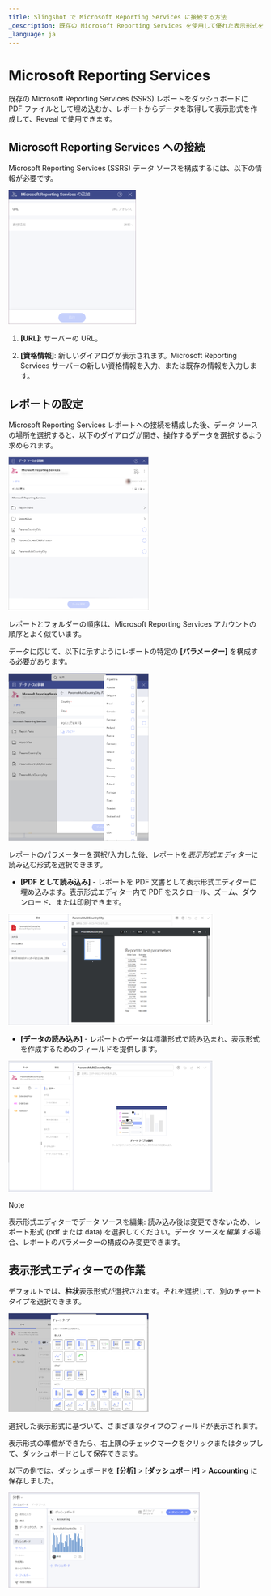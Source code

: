 ```yaml
---
title: Slingshot で Microsoft Reporting Services に接続する方法
_description: 既存の Microsoft Reporting Services を使用して優れた表示形式を作成する方法を説明します。
_language: ja
---
```


# Microsoft Reporting Services

既存の Microsoft Reporting Services (SSRS) レポートをダッシュボードに PDF ファイルとして埋め込むか、レポートからデータを取得して表示形式を作成して、Reveal で使用できます。

## Microsoft Reporting Services への接続

Microsoft Reporting Services (SSRS) データ ソースを構成するには、以下の情報が必要です。

<img src="images/add-microsoft-reporting-services-as-data-source.png" alt="Set up menu for Microsoft Reporting Services data source" class="responsive-img" width="50%"/>


1.  **[URL]**: サーバーの URL。

2.  **[資格情報]**: 新しいダイアログが表示されます。Microsoft Reporting Services サーバーの新しい資格情報を入力、または既存の情報を入力します。

## レポートの設定

Microsoft Reporting Services レポートへの接続を構成した後、データ ソースの場所を選択すると、以下のダイアログが開き、操作するデータを選択するよう求められます。

<img src="images/microsoft-reporting-services-data-source-details.png" alt="Select a Report dialog" class="responsive-img" width="55%"/>


レポートとフォルダーの順序は、Microsoft Reporting Services アカウントの順序とよく似ています。

データに応じて、以下に示すようにレポートの特定の **[パラメーター]** を構成する必要があります。

<img src="images/microsoft-reporting-services-parameters.png" alt="Set up parameters and choose an output format dialog" class="responsive-img" width="55%"/>


レポートのパラメーターを選択/入力した後、レポートを*表示形式エディター*に読み込む形式を選択できます。

  - **[PDF として読み込み]** - レポートを PDF 文書として表示形式エディターに埋め込みます。表示形式エディター内で PDF をスクロール、ズーム、ダウンロード、または印刷できます。

  <img src="images/microsoft-reporting-services-pdf.png" alt="Microsoft reporting services in pdf format in the Visualization editor" class="responsive-img" width="80%"/>


  - **[データの読み込み]** - レポートのデータは標準形式で読み込まれ、表示形式を作成するためのフィールドを提供します。

  <img src="images/microsoft-reporting-services-sample-data-visualization-editor.png" alt="Microsoft reporting services data in the Visualization editor" class="responsive-img" width="80%"/>

>[!NOTE]
>表示形式エディターでデータ ソースを編集: 読み込み後は変更できないため、レポート形式 (pdf または data) を選択してください。データ ソースを*編集する*場合、レポートのパラメーターの構成のみ変更できます。

## 表示形式エディターでの作業

デフォルトでは、**柱状**表示形式が選択されます。それを選択して、別のチャート タイプを選択できます。

<img src="images/microsoft-reporting-services-chart-types.png" alt="List of chart types available while using Microsoft Reporting Services as data source" class="responsive-img" width="55%"/>


選択した表示形式に基づいて、さまざまなタイプのフィールドが表示されます。

表示形式の準備ができたら、右上隅のチェックマークをクリックまたはタップして、ダッシュボードとして保存できます。

以下の例では、ダッシュボードを **[分析]** > **[ダッシュボード]** > **Accounting** に保存しました。

<img src="images/microsoft-reporting-services-my-analytics-dashboard.png" alt="A dashboard in the My Analytics section created while using Microsoft Reporting Services" class="responsive-img" width="75%"/>
